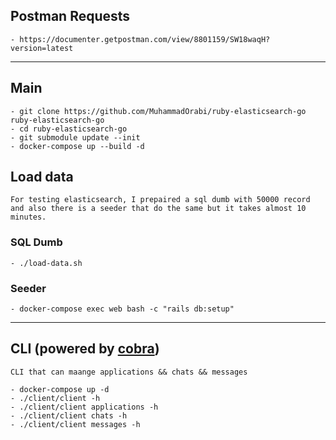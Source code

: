 ## Postman Requests
    - https://documenter.getpostman.com/view/8801159/SW18waqH?version=latest

-------

## Main
    - git clone https://github.com/MuhammadOrabi/ruby-elasticsearch-go ruby-elasticsearch-go
    - cd ruby-elasticsearch-go
    - git submodule update --init
    - docker-compose up --build -d

## Load data  

`For testing elasticsearch, I prepaired a sql dumb with 50000 record and also there is a seeder that do the same but it takes almost 10 minutes.`

### SQL Dumb
    - ./load-data.sh

### Seeder
    - docker-compose exec web bash -c "rails db:setup"

-------

## CLI (powered by [cobra](https://github.com/spf13/cobra))

`CLI that can maange applications && chats && messages`

    - docker-compose up -d
    - ./client/client -h
    - ./client/client applications -h
    - ./client/client chats -h
    - ./client/client messages -h
